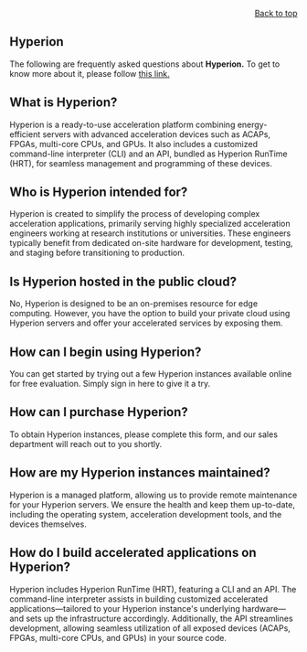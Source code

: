 <div id="readme" class="Box-body readme blob js-code-block-container">
<article class="markdown-body entry-content p-3 p-md-6" itemprop="text">
<p align="right">
<a href="https://github.com/oreol-ag/oreol-web#--advanced-computing-technologies">Back to top</a>
</p>

# Hyperion

The following are frequently asked questions about **Hyperion.** To get to know more about it, please follow [this link.](https://github.com/oreol-ag/hyperion-web)

## What is Hyperion?
Hyperion is a ready-to-use acceleration platform combining energy-efficient servers with advanced acceleration devices such as ACAPs, FPGAs, multi-core CPUs, and GPUs. It also includes a customized command-line interpreter (CLI) and an API, bundled as Hyperion RunTime (HRT), for seamless management and programming of these devices.

## Who is Hyperion intended for? 
Hyperion is created to simplify the process of developing complex acceleration applications, primarily serving highly specialized acceleration engineers working at research institutions or universities. These engineers typically benefit from dedicated on-site hardware for development, testing, and staging before transitioning to production.

## Is Hyperion hosted in the public cloud? 
No, Hyperion is designed to be an on-premises resource for edge computing. However, you have the option to build your private cloud using Hyperion servers and offer your accelerated services by exposing them.

## How can I begin using Hyperion? 
You can get started by trying out a few Hyperion instances available online for free evaluation. Simply sign in here to give it a try.

## How can I purchase Hyperion? 
To obtain Hyperion instances, please complete this form, and our sales department will reach out to you shortly.

## How are my Hyperion instances maintained? 
Hyperion is a managed platform, allowing us to provide remote maintenance for your Hyperion servers. We ensure the health and keep them up-to-date, including the operating system, acceleration development tools, and the devices themselves.

## How do I  build accelerated applications on Hyperion? 
Hyperion includes Hyperion RunTime (HRT), featuring a CLI and an API. The command-line interpreter assists in building customized accelerated applications—tailored to your Hyperion instance's underlying hardware—and sets up the infrastructure accordingly. Additionally, the API streamlines development, allowing seamless utilization of all exposed devices (ACAPs, FPGAs, multi-core CPUs, and GPUs) in your source code.

<!-- ## What is HRT? 
HRT is the RunTime software specifically designed for Hyperion to efficiently manage and interact with its acceleration devices. Additionally, HRT assists Hyperion users in creating new accelerated applications, and provides an API for common operations like data transfer and scheduling. Please refer to the About HRT section to learn more about it. 

## How can I purchase HRT? 
How can I purchase HRT? HRT is open source, but it follows a Commercial Open Source model, where certain additional features and benefits are exclusively available to customers who purchase Hyperion. 

## Does Oreol offer consulting services for developing my accelerated applications? 
No, Oreol focuses in designing, configuring, and maintaining your Hyperion cluster to meet your application's specific requirements, rather than providing assistance with application development. -->